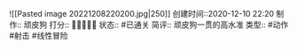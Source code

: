 ![[Pasted image 20221208220200.jpg|250]]
创建时间::2020-12-10 22:20
制作:: 顽皮狗
打分:: 💛💛💛💛💛
状态:: #已通关 
简评:: 顽皮狗一贯的高水准
类型:: #动作 #射击 #线性冒险 
